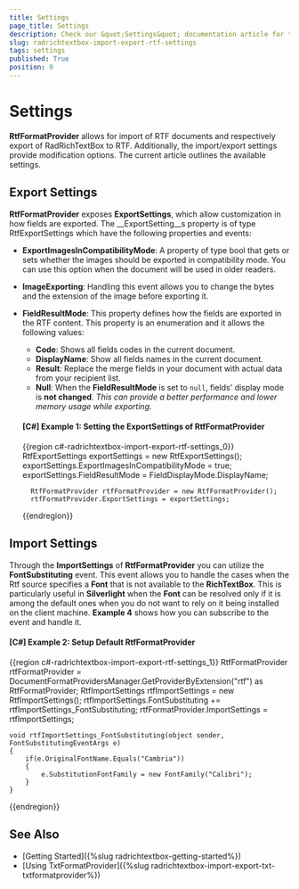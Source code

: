 ```yaml
---
title: Settings
page_title: Settings
description: Check our &quot;Settings&quot; documentation article for the RadRichTextBox {{ site.framework_name }} control.
slug: radrichtextbox-import-export-rtf-settings
tags: settings
published: True
position: 0
---
```


# Settings

__RtfFormatProvider__ allows for import of RTF documents and respectively export of RadRichTextBox to RTF. Additionally, the import/export settings provide modification options. The current article outlines the available settings.

## Export Settings

__RtfFormatProvider__ exposes __ExportSettings__, which allow customization in how fields are exported. The __ExportSetting__s property is of type RtfExportSettings which have the following properties and events:

* __ExportImagesInCompatibilityMode__: A property of type bool that gets or sets whether the images should be exported in compatibility mode. You can use this option when the document will be used in older readers.
* __ImageExporting__: Handling this event allows you to change the bytes and the extension of the image before exporting it.
* __FieldResultMode__: This property defines how the fields are exported in the RTF content. This property is an enumeration and it allows the following values:
	* __Code__: Shows all fields codes in the current document.
	* __DisplayName__: Show all fields names in the current document.
	* __Result__: Replace the merge fields in your document with actual data from your recipient list.
	* **Null**: When the __FieldResultMode__ is set to `null`, fields' display mode is **not changed**. *This can provide a better performance and lower memory usage while exporting.*	

	#### __[C#] Example 1: Setting the ExportSettings of RtfFormatProvider__
	{{region c#-radrichtextbox-import-export-rtf-settings_0}}
		RtfExportSettings exportSettings = new RtfExportSettings();
		exportSettings.ExportImagesInCompatibilityMode = true;
		exportSettings.FieldResultMode = FieldDisplayMode.DisplayName;
		
		RtfFormatProvider rtfFormatProvider = new RtfFormatProvider();
		rtfFormatProvider.ExportSettings = exportSettings;
	{{endregion}}


## Import Settings

Through the __ImportSettings__ of __RtfFormatProvider__ you can utilize the __FontSubstituting__ event. This event allows you to handle the cases when the Rtf source specifies a __Font__ that is not available to the __RichTextBox__. This is particularly useful in __Silverlight__ when the __Font__ can be resolved only if it is among the default ones when you do not want to rely on it being installed on the client machine. __Example 4__ shows how you can subscribe to the event and handle it.

#### __[C#] Example 2: Setup Default RtfFormatProvider__
{{region c#-radrichtextbox-import-export-rtf-settings_1}}
	RtfFormatProvider rtfFormatProvider = DocumentFormatProvidersManager.GetProviderByExtension("rtf") as RtfFormatProvider;
	RtfImportSettings rtfImportSettings = new RtfImportSettings();
	rtfImportSettings.FontSubstituting += rtfImportSettings_FontSubstituting;
	rtfFormatProvider.ImportSettings = rtfImportSettings;

	void rtfImportSettings_FontSubstituting(object sender, FontSubstitutingEventArgs e) 
	{ 
		if(e.OriginalFontName.Equals("Cambria"))
		{
			e.SubstitutionFontFamily = new FontFamily("Calibri");
		}
	}
{{endregion}}

## See Also

 * [Getting Started]({%slug radrichtextbox-getting-started%})
 * [Using TxtFormatProvider]({%slug radrichtextbox-import-export-txt-txtformatprovider%})
